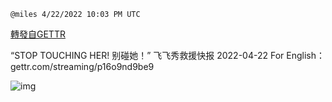 
`@miles 4/22/2022 10:03 PM UTC`

[轉發自GETTR](https://gettr.com/post/p16ntkg306e)

“STOP TOUCHING HER! 别碰她！” 飞飞秀救援快报 2022-04-22
For English：gettr.com/streaming/p16o9nd9be9

![img](https://media.gettr.com/group41/origin/2022/04/22/22/4f57735b-f5e6-8a68-83ad-db82df07f0b4/6383d6c383a688bc0ce747d8282e44b3.jpeg)

